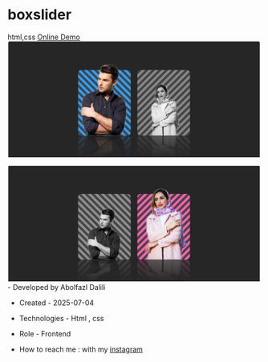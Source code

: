 # boxslider
html,css
[Online Demo](https://slider1/index.html/)
<img src="./slider1/img/screen1.png">


<img src=".//slider1/img/screen2.png">
- Developed by Abolfazl Dalili

- Created - 2025-07-04

- Technologies - Html , css

- Role - Frontend

- How to reach me : with my [instagram](https://www.instagram.com/abolfazl_dalili2023)
